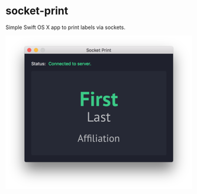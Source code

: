# socket-print
Simple Swift OS X app to print labels via sockets.

<img src='screenshot.png' alt='Screenshot' width=600 />
